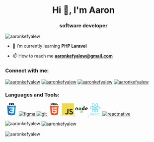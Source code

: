 <h1 align="center">Hi 👋, I'm Aaron</h1>
<h3 align="center">software developer</h3>

<p align="left"> <img src="https://komarev.com/ghpvc/?username=aaronkefyalew&label=Profile%20views&color=0e75b6&style=flat" alt="aaronkefyalew" /> </p>

- 🌱 I’m currently learning **PHP Laravel**

- 📫 How to reach me **aaronkefyalew@gmail.com**

<h3 align="left">Connect with me:</h3>
<p align="left">
<a href="https://linkedin.com/in/aaronkefyalew" target="blank"><img align="center" src="https://raw.githubusercontent.com/rahuldkjain/github-profile-readme-generator/master/src/images/icons/Social/linked-in-alt.svg" alt="aaronkefyalew" height="30" width="40" /></a>
<a href="https://instagram.com/aaronkefyalew" target="blank"><img align="center" src="https://raw.githubusercontent.com/rahuldkjain/github-profile-readme-generator/master/src/images/icons/Social/instagram.svg" alt="aaronkefyalew" height="30" width="40" /></a>
<a href="https://medium.com/aaronkefyalew" target="blank"><img align="center" src="https://raw.githubusercontent.com/rahuldkjain/github-profile-readme-generator/master/src/images/icons/Social/medium.svg" alt="aaronkefyalew" height="30" width="40" /></a>
<a href="https://www.leetcode.com/aaronkefyalew" target="blank"><img align="center" src="https://raw.githubusercontent.com/rahuldkjain/github-profile-readme-generator/master/src/images/icons/Social/leet-code.svg" alt="aaronkefyalew" height="30" width="40" /></a>
</p>

<h3 align="left">Languages and Tools:</h3>
<p align="left"> <a href="https://www.w3schools.com/css/" target="_blank" rel="noreferrer"> <img src="https://raw.githubusercontent.com/devicons/devicon/master/icons/css3/css3-original-wordmark.svg" alt="css3" width="40" height="40"/> </a> <a href="https://www.figma.com/" target="_blank" rel="noreferrer"> <img src="https://www.vectorlogo.zone/logos/figma/figma-icon.svg" alt="figma" width="40" height="40"/> </a> <a href="https://git-scm.com/" target="_blank" rel="noreferrer"> <img src="https://www.vectorlogo.zone/logos/git-scm/git-scm-icon.svg" alt="git" width="40" height="40"/> </a> <a href="https://www.w3.org/html/" target="_blank" rel="noreferrer"> <img src="https://raw.githubusercontent.com/devicons/devicon/master/icons/html5/html5-original-wordmark.svg" alt="html5" width="40" height="40"/> </a> <a href="https://developer.mozilla.org/en-US/docs/Web/JavaScript" target="_blank" rel="noreferrer"> <img src="https://raw.githubusercontent.com/devicons/devicon/master/icons/javascript/javascript-original.svg" alt="javascript" width="40" height="40"/> </a> <a href="https://nodejs.org" target="_blank" rel="noreferrer"> <img src="https://raw.githubusercontent.com/devicons/devicon/master/icons/nodejs/nodejs-original-wordmark.svg" alt="nodejs" width="40" height="40"/> </a> <a href="https://reactjs.org/" target="_blank" rel="noreferrer"> <img src="https://raw.githubusercontent.com/devicons/devicon/master/icons/react/react-original-wordmark.svg" alt="react" width="40" height="40"/> </a> <a href="https://reactnative.dev/" target="_blank" rel="noreferrer"> <img src="https://reactnative.dev/img/header_logo.svg" alt="reactnative" width="40" height="40"/> </a> </p>

<p><img align="left" src="https://github-readme-stats.vercel.app/api/top-langs?username=aaronkefyalew&show_icons=true&locale=en&layout=compact" alt="aaronkefyalew" /></p>

<p>&nbsp;<img align="center" src="https://github-readme-stats.vercel.app/api?username=aaronkefyalew&show_icons=true&locale=en" alt="aaronkefyalew" /></p>

<p><img align="center" src="https://github-readme-streak-stats.herokuapp.com/?user=aaronkefyalew&" alt="aaronkefyalew" /></p>
